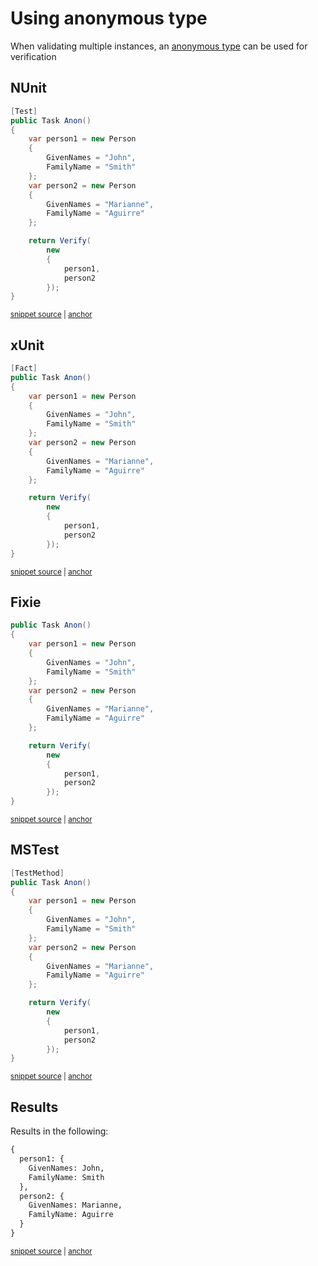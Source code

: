 <!--
GENERATED FILE - DO NOT EDIT
This file was generated by [MarkdownSnippets](https://github.com/SimonCropp/MarkdownSnippets).
Source File: /docs/mdsource/anonymous-types.source.md
To change this file edit the source file and then run MarkdownSnippets.
-->

# Using anonymous type

When validating multiple instances, an [anonymous type](https://docs.microsoft.com/en-us/dotnet/csharp/programming-guide/classes-and-structs/anonymous-types) can be used for verification


## NUnit

<!-- snippet: AnonNUnit -->
<a id='snippet-AnonNUnit'></a>
```cs
[Test]
public Task Anon()
{
    var person1 = new Person
    {
        GivenNames = "John",
        FamilyName = "Smith"
    };
    var person2 = new Person
    {
        GivenNames = "Marianne",
        FamilyName = "Aguirre"
    };

    return Verify(
        new
        {
            person1,
            person2
        });
}
```
<sup><a href='/src/Verify.NUnit.Tests/VerifyObjectSamples.cs#L40-L64' title='Snippet source file'>snippet source</a> | <a href='#snippet-AnonNUnit' title='Start of snippet'>anchor</a></sup>
<!-- endSnippet -->


## xUnit

<!-- snippet: AnonXunit -->
<a id='snippet-AnonXunit'></a>
```cs
[Fact]
public Task Anon()
{
    var person1 = new Person
    {
        GivenNames = "John",
        FamilyName = "Smith"
    };
    var person2 = new Person
    {
        GivenNames = "Marianne",
        FamilyName = "Aguirre"
    };

    return Verify(
        new
        {
            person1,
            person2
        });
}
```
<sup><a href='/src/Verify.XunitV3.Tests/VerifyObjectSamples.cs#L21-L45' title='Snippet source file'>snippet source</a> | <a href='#snippet-AnonXunit' title='Start of snippet'>anchor</a></sup>
<!-- endSnippet -->


## Fixie

<!-- snippet: AnonFixie -->
<a id='snippet-AnonFixie'></a>
```cs
public Task Anon()
{
    var person1 = new Person
    {
        GivenNames = "John",
        FamilyName = "Smith"
    };
    var person2 = new Person
    {
        GivenNames = "Marianne",
        FamilyName = "Aguirre"
    };

    return Verify(
        new
        {
            person1,
            person2
        });
}
```
<sup><a href='/src/Verify.Fixie.Tests/VerifyObjectSamples.cs#L37-L60' title='Snippet source file'>snippet source</a> | <a href='#snippet-AnonFixie' title='Start of snippet'>anchor</a></sup>
<!-- endSnippet -->


## MSTest

<!-- snippet: AnonMSTest -->
<a id='snippet-AnonMSTest'></a>
```cs
[TestMethod]
public Task Anon()
{
    var person1 = new Person
    {
        GivenNames = "John",
        FamilyName = "Smith"
    };
    var person2 = new Person
    {
        GivenNames = "Marianne",
        FamilyName = "Aguirre"
    };

    return Verify(
        new
        {
            person1,
            person2
        });
}
```
<sup><a href='/src/Verify.MSTest.Tests/VerifyObjectSamples.cs#L23-L47' title='Snippet source file'>snippet source</a> | <a href='#snippet-AnonMSTest' title='Start of snippet'>anchor</a></sup>
<!-- endSnippet -->


## Results

Results in the following:

<!-- snippet: Verify.Xunit.Tests/VerifyObjectSamples.Anon.verified.txt -->
<a id='snippet-Verify.Xunit.Tests/VerifyObjectSamples.Anon.verified.txt'></a>
```txt
{
  person1: {
    GivenNames: John,
    FamilyName: Smith
  },
  person2: {
    GivenNames: Marianne,
    FamilyName: Aguirre
  }
}
```
<sup><a href='/src/Verify.Xunit.Tests/VerifyObjectSamples.Anon.verified.txt#L1-L10' title='Snippet source file'>snippet source</a> | <a href='#snippet-Verify.Xunit.Tests/VerifyObjectSamples.Anon.verified.txt' title='Start of snippet'>anchor</a></sup>
<!-- endSnippet -->
